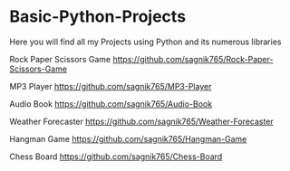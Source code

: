 # Basic-Python-Projects
Here you will find all my Projects using Python and its numerous libraries

Rock Paper Scissors Game    https://github.com/sagnik765/Rock-Paper-Scissors-Game

MP3 Player    https://github.com/sagnik765/MP3-Player

Audio Book    https://github.com/sagnik765/Audio-Book

Weather Forecaster    https://github.com/sagnik765/Weather-Forecaster

Hangman Game    https://github.com/sagnik765/Hangman-Game

Chess Board    https://github.com/sagnik765/Chess-Board
